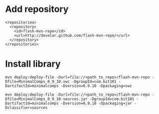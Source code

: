 # Add repository
    <repositories>
      <repository>
        <id>flash-mvn-repo</id>
        <url>http://develar.github.com/flash-mvn-repo/</url>
      </repository>
    </repositories>

# Install library
    mvn deploy:deploy-file -Durl=file://<path_to_repo>/flash-mvn-repo -Dfile=MinimalComps_0_9_10.swc -DgroupId=com.bit101 -DartifactId=minimalcomps -Dversion=0.9.10 -Dpackaging=swc

    mvn deploy:deploy-file -Durl=file://<path_to_repo>/flash-mvn-repo -Dfile=MinimalComps_0_9_10-sources.jar -DgroupId=com.bit101 -DartifactId=minimalcomps -Dversion=0.9.10 -Dpackaging=jar -Dclassifier=sources
    